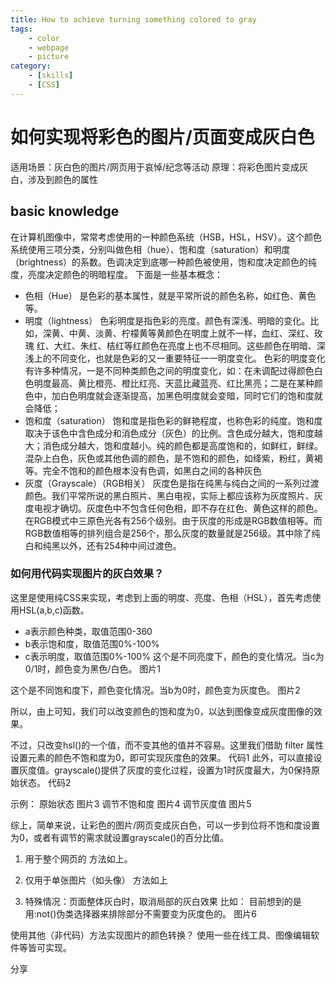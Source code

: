 ```yaml
---
title: How to achieve turning something colored to gray
tags:
    - color
    - webpage
    - picture
category:
    - [skills]
    - [CSS]
---
```

# 如何实现将彩色的图片/页面变成灰白色
适用场景：灰白色的图片/网页用于哀悼/纪念等活动
原理：将彩色图片变成灰白，涉及到颜色的属性

## basic knowledge
在计算机图像中，常常考虑使用的一种颜色系统（HSB，HSL，HSV）。这个颜色系统使用三项分类，分别叫做色相（hue）、饱和度（saturation）和明度（brightness）的系数。色调决定到底哪一种颜色被使用，饱和度决定颜色的纯度，亮度决定颜色的明暗程度。
下面是一些基本概念：
- 色相（Hue）
是色彩的基本属性，就是平常所说的颜色名称，如红色、黄色等。
- 明度（lightness）
色彩明度是指色彩的亮度。颜色有深浅、明暗的变化。比如，深黄、中黄、淡黄、柠檬黄等黄颜色在明度上就不一样，血红、深红、玫瑰 红、大红、朱红、桔红等红颜色在亮度上也不尽相同。这些颜色在明暗、深浅上的不同变化，也就是色彩的又一重要特征一一明度变化。
色彩的明度变化有许多种情况，一是不同种类颜色之间的明度变化，如：在未调配过得颜色白色明度最高、黄比橙亮、橙比红亮、天蓝比藏蓝亮、红比黑亮；二是在某种颜色中，加白色明度就会逐渐提高，加黑色明度就会变暗，同时它们的饱和度就会降低；
- 饱和度（saturation）
饱和度是指色彩的鲜艳程度，也称色彩的纯度。饱和度取决于该色中含色成分和消色成分（灰色）的比例。含色成分越大，饱和度越大；消色成分越大，饱和度越小。纯的颜色都是高度饱和的，如鲜红，鲜绿。混杂上白色，灰色或其他色调的颜色，是不饱和的颜色，如绛紫，粉红，黄褐等。完全不饱和的颜色根本没有色调，如黑白之间的各种灰色
- 灰度（Grayscale）（RGB相关）
灰度色是指在纯黑与纯白之间的一系列过渡颜色。我们平常所说的黑白照片、黑白电视，实际上都应该称为灰度照片、灰度电视才确切。灰度色中不包含任何色相，即不存在红色、黄色这样的颜色。
在RGB模式中三原色光各有256个级别。由于灰度的形成是RGB数值相等。而RGB数值相等的排列组合是256个，那么灰度的数量就是256级。其中除了纯白和纯黑以外，还有254种中间过渡色。

### 如何用代码实现图片的灰白效果？
这里是使用纯CSS来实现，考虑到上面的明度、亮度、色相（HSL），首先考虑使用HSL(a,b,c)函数。
- a表示颜色种类，取值范围0-360
- b表示饱和度，取值范围0%-100%
- c表示明度，取值范围0%-100%
这个是不同亮度下，颜色的变化情况。当c为0/1时，颜色变为黑色/白色。
图片1

这个是不同饱和度下，颜色变化情况。当b为0时，颜色变为灰度色。
图片2

所以，由上可知，我们可以改变颜色的饱和度为0，以达到图像变成灰度图像的效果。<!--要改-->

不过，只改变hsl()的一个值，而不变其他的值并不容易。这里我们借助 filter 属性<!--要改-->
设置元素的颜色不饱和度为0，即可实现灰度色的效果。
代码1
此外，可以直接设置灰度值。grayscale()提供了灰度的变化过程，设置为1时灰度最大，为0保持原始状态。<!--要改-->
代码2

示例：
原始状态
图片3
调节不饱和度
图片4
调节灰度值
图片5

综上，简单来说，让彩色的图片/网页变成灰白色，可以一步到位将不饱和度设置为0，或者有调节的需求就设置grayscale()的百分比值。
<!--结论和验证方法：not要改-->
1. 用于整个网页的
方法如上。

2. 仅用于单张图片（如头像）
方法如上

3. 特殊情况：页面整体灰白时，取消局部的灰白效果
比如：
目前想到的是用:not()伪类选择器来排除部分不需要变为灰度色的。
图片6

使用其他（非代码）方法实现图片的颜色转换？
使用一些在线工具、图像编辑软件等皆可实现。

分享<!--后面接实践部分博文-->